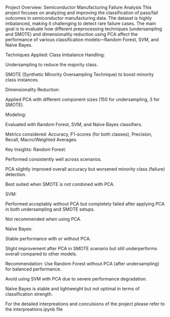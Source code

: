 Project Overview: Semiconductor Manufacturing Failure Analysis
This project focuses on analyzing and improving the classification of pass/fail outcomes in semiconductor manufacturing data. The dataset is highly imbalanced, making it challenging to detect rare failure cases. The main goal is to evaluate how different preprocessing techniques (undersampling and SMOTE) and dimensionality reduction using PCA affect the performance of various classification models—Random Forest, SVM, and Naïve Bayes.

Techniques Applied:
Class Imbalance Handling:

Undersampling to reduce the majority class.

SMOTE (Synthetic Minority Oversampling Technique) to boost minority class instances.

Dimensionality Reduction:

Applied PCA with different component sizes (150 for undersampling, 3 for SMOTE).

Modeling:

Evaluated with Random Forest, SVM, and Naïve Bayes classifiers.

Metrics considered: Accuracy, F1-scores (for both classes), Precision, Recall, Macro/Weighted Averages.

Key Insights:
Random Forest:

Performed consistently well across scenarios.

PCA slightly improved overall accuracy but worsened minority class (failure) detection.

Best suited when SMOTE is not combined with PCA.

SVM:

Performed acceptably without PCA but completely failed after applying PCA in both undersampling and SMOTE setups.

Not recommended when using PCA.

Naïve Bayes:

Stable performance with or without PCA.

Slight improvement after PCA in SMOTE scenario but still underperforms overall compared to other models.

Recommendation:
Use Random Forest without PCA (after undersampling) for balanced performance.

Avoid using SVM with PCA due to severe performance degradation.

Naïve Bayes is stable and lightweight but not optimal in terms of classification strength.

For the detailed interpreations and conculsions of the project please refer to the interpreations.ipynb file 
